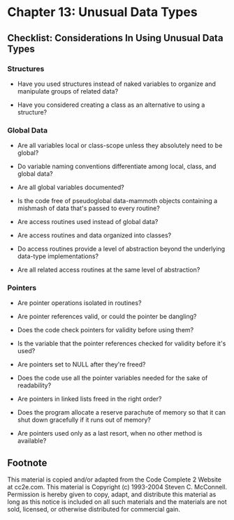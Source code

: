 Chapter 13: Unusual Data Types
==============================

Checklist: Considerations In Using Unusual Data Types
-----------------------------------------------------

### Structures

- Have you used structures instead of naked variables to organize and
  manipulate groups of related data?

- Have you considered creating a class as an alternative to using
  a structure?

### Global Data

- Are all variables local or class-scope unless they absolutely need
  to be global?

- Do variable naming conventions differentiate among local, class, and
  global data?

- Are all global variables documented?

- Is the code free of pseudoglobal data-mammoth objects containing
  a mishmash of data that's passed to every routine?

- Are access routines used instead of global data?

- Are access routines and data organized into classes?

- Do access routines provide a level of abstraction beyond the
  underlying data-type implementations?

- Are all related access routines at the same level of abstraction?

### Pointers

- Are pointer operations isolated in routines?

- Are pointer references valid, or could the pointer be dangling?

- Does the code check pointers for validity before using them?

- Is the variable that the pointer references checked for validity
  before it's used?

- Are pointers set to NULL after they're freed?

- Does the code use all the pointer variables needed for the sake of
  readability?

- Are pointers in linked lists freed in the right order?

- Does the program allocate a reserve parachute of memory so that it
  can shut down gracefully if it runs out of memory?

- Are pointers used only as a last resort, when no other method is
  available?


Footnote
--------
This material is copied and/or adapted from the Code Complete 2
Website at cc2e.com. This material is Copyright (c) 1993-2004 Steven
C. McConnell. Permission is hereby given to copy, adapt, and
distribute this material as long as this notice is included on all
such materials and the materials are not sold, licensed, or otherwise
distributed for commercial gain.
